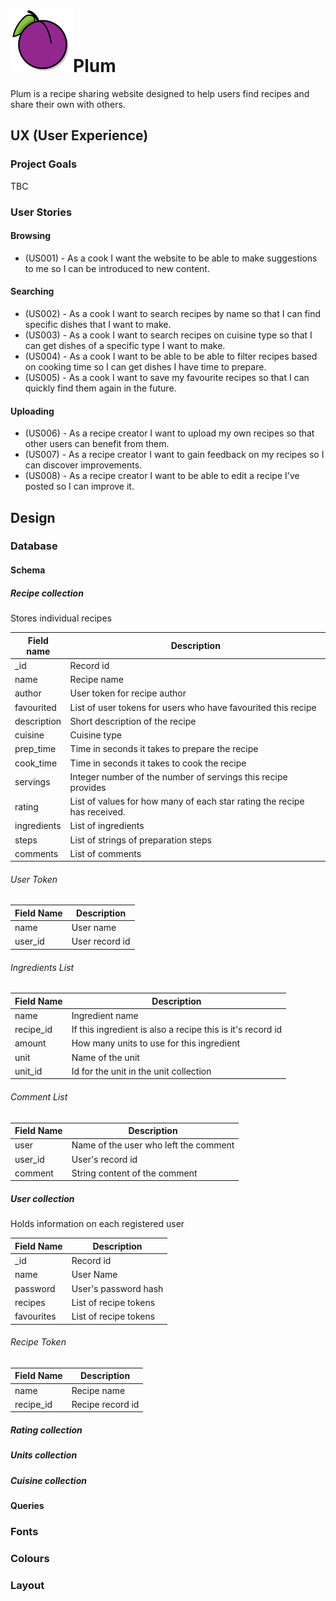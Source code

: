 # ![plum](static\images\plum.png)Plum
Plum is a recipe sharing website designed to help users find recipes and share their own with others.

## UX (User Experience)

### Project Goals

TBC

### User Stories

#### Browsing

- (US001) - As a cook I want the website to be able to make suggestions to me so I can be introduced to new content.

#### Searching

- (US002) - As a cook I want to search recipes by name so that I can find specific dishes that I want to make.
- (US003) - As a cook I want to search recipes on cuisine type so that I can get dishes of a specific type I want to make.
- (US004) - As a cook I want to be able to be able to filter recipes based on cooking time so I can get dishes I have time to prepare.
- (US005) - As a cook I want to save my favourite recipes so that I can quickly find them again in the future.

#### Uploading

- (US006) - As a recipe creator I want to upload my own recipes so that other users can benefit from them.
- (US007) - As a recipe creator I want to gain feedback on my recipes so I can discover improvements.
- (US008) - As a recipe creator I want to be able to edit a recipe I've posted so I can improve it.

## Design

### Database 

#### Schema

##### Recipe collection

Stores individual recipes

| Field name  | Description                                                  |
| ----------- | ------------------------------------------------------------ |
| _id         | Record id                                                    |
| name        | Recipe name                                                  |
| author      | User token for recipe author                                 |
| favourited  | List of user tokens for users who have favourited this recipe |
| description | Short description of the recipe                              |
| cuisine     | Cuisine type                                                 |
| prep_time   | Time in seconds it takes to prepare the recipe               |
| cook_time   | Time in seconds it takes to cook the recipe                  |
| servings    | Integer number of the number of servings this recipe provides |
| rating      | List of values for how many of each star rating the recipe has received. |
| ingredients | List of ingredients                                          |
| steps       | List of strings of preparation steps                         |
| comments    | List of comments                                             |

###### User Token

| Field Name | Description    |
| ---------- | -------------- |
| name       | User name      |
| user_id    | User record id |

###### Ingredients List

| Field Name | Description                                                |
| ---------- | ---------------------------------------------------------- |
| name       | Ingredient name                                            |
| recipe_id  | If this ingredient is also a recipe this is it's record id |
| amount     | How many units to use for this ingredient                  |
| unit       | Name of the unit                                           |
| unit_id    | Id for the unit in the unit collection                     |

###### Comment List

| Field Name | Description                           |
| ---------- | ------------------------------------- |
| user       | Name of the user who left the comment |
| user_id    | User's record id                      |
| comment    | String content of the comment         |

##### User collection

Holds information on each registered user

| Field Name | Description           |
| ---------- | --------------------- |
| _id        | Record id             |
| name       | User Name             |
| password   | User's password hash  |
| recipes    | List of recipe tokens |
| favourites | List of recipe tokens |

###### Recipe Token

| Field Name | Description      |
| ---------- | ---------------- |
| name       | Recipe name      |
| recipe_id  | Recipe record id |

##### Rating collection 

##### Units collection

##### Cuisine collection 

#### Queries

### Fonts

### Colours

### Layout

